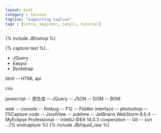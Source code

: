 ```yaml
---
layout: post
category : lessons
tagline: "Supporting tagline"
tags : [intro, beginner, jekyll, tutorial]
---
```

{% include JB/setup %}

{% capture text %}...
<body>
  <div id="frame_lib">
       <ul>
          <li>JQuery</li>
          <li>Easyui</li>
          <li>Bootstrap</li>
       </ul>
    </div>
    <div id="main">
      <p>
         html
             -- HTML api
      </p>
      <p>css</p>
      <p>
         javascript
              -- 原生库
              -- JQuery
              -- JSON
              -- DOM
              -- BOM
      </p>
    </div>
    <div id="tools">
         web
              --  console
              --  firebug
              --  F12
              --  Fiddler
         interface
              --  photoshop
              --  FSCapture
         code
              --  JsonView
              --  sublime
              --  JetBrains WebStorm 8.0.4
              --  MyEclipse Professional
              --  IntelliJ IDEA 14.0.3
         cooperation
              --  Git
              --  svn
    </div>
</body>
...{% endcapture %}
{% include JB/liquid_raw %}

